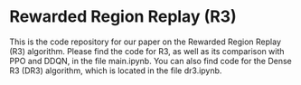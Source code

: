 # Rewarded Region Replay (R3) 

This is the code repository for our paper on the Rewarded Region Replay (R3) algorithm.
Please find the code for R3, as well as its comparison with PPO and DDQN, in the file main.ipynb.
You can also find code for the Dense R3 (DR3) algorithm, which is located in the file dr3.ipynb.
